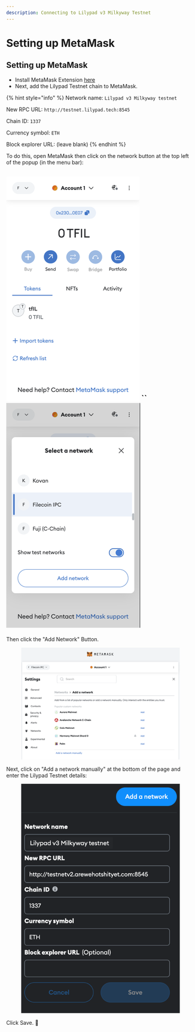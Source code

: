 ```yaml
---
description: Connecting to Lilypad v3 Milkyway Testnet
---
```


# Setting up MetaMask

## Setting up MetaMask

* Install MetaMask Extension [here](https://metamask.io/)
* Next, add the Lilypad Testnet chain to MetaMask.

{% hint style="info" %}
Network name: `Lilypad v3 Milkyway testnet`

New RPC URL: `http://testnet.lilypad.tech:8545`

Chain ID: `1337`

Currency symbol: `ETH`

Block explorer URL: (leave blank)
{% endhint %}

To do this, open MetaMask then click on the network button at the top left of the popup (in the menu bar):

## ![](<../../.gitbook/assets/image (3) (1) (1) (1) (1) (1).png>) \`\` ![](<../../.gitbook/assets/image (5) (1) (1) (1) (1) (1).png>)

Then click the "Add Network" Button.

<figure><img src="../../.gitbook/assets/image (15) (1) (1) (1).png" alt=""><figcaption></figcaption></figure>

Next, click on "Add a network manually" at the bottom of the page and enter the Lilypad Testnet details:

<figure><img src="../../.gitbook/assets/Group 1.png" alt=""><figcaption></figcaption></figure>

Click Save. :tada:
